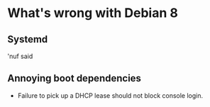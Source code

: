# What's wrong with Debian 8

## Systemd

'nuf said

## Annoying boot dependencies

- Failure to pick up a DHCP lease should not block console login.


